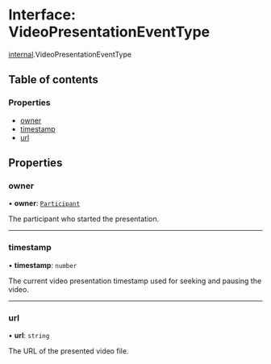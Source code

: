 # Interface: VideoPresentationEventType

[internal](../modules/internal.md).VideoPresentationEventType

## Table of contents

### Properties

- [owner](internal.VideoPresentationEventType.md#owner)
- [timestamp](internal.VideoPresentationEventType.md#timestamp)
- [url](internal.VideoPresentationEventType.md#url)

## Properties

### owner

• **owner**: [`Participant`](internal.Participant.md)

The participant who started the presentation.

___

### timestamp

• **timestamp**: `number`

The current video presentation timestamp used for seeking and pausing the video.

___

### url

• **url**: `string`

The URL of the presented video file.
